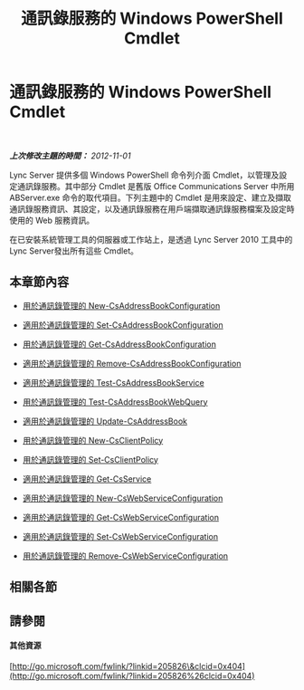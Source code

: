 ﻿---
title: 通訊錄服務的 Windows PowerShell Cmdlet
TOCTitle: 通訊錄管理的 Windows PowerShell Cmdlet
ms:assetid: 73bfa949-5628-4156-ad20-fe07a0dc6216
ms:mtpsurl: https://technet.microsoft.com/zh-tw/library/Gg429708(v=OCS.15)
ms:contentKeyID: 49291311
ms.date: 08/10/2015
mtps_version: v=OCS.15
ms.translationtype: HT
---

# 通訊錄服務的 Windows PowerShell Cmdlet

 

_**上次修改主題的時間：** 2012-11-01_

Lync Server 提供多個 Windows PowerShell 命令列介面 Cmdlet，以管理及設定通訊錄服務。其中部分 Cmdlet 是舊版 Office Communications Server 中所用 ABServer.exe 命令的取代項目。下列主題中的 Cmdlet 是用來設定、建立及擷取通訊錄服務資訊、其設定，以及通訊錄服務在用戶端擷取通訊錄服務檔案及設定時使用的 Web 服務資訊。

在已安裝系統管理工具的伺服器或工作站上，是透過 Lync Server 2010 工具中的 Lync Server發出所有這些 Cmdlet。

## 本章節內容

  - [用於通訊錄管理的 New-CsAddressBookConfiguration](lync-server-2013-new-csaddressbookconfiguration-for-address-book-management.md)

  - [適用於通訊錄管理的 Set-CsAddressBookConfiguration](lync-server-2013-set-csaddressbookconfiguration-for-address-book-management.md)

  - [用於通訊錄管理的 Get-CsAddressBookConfiguration](lync-server-2013-get-csaddressbookconfiguration-for-address-book-management.md)

  - [適用於通訊錄管理的 Remove-CsAddressBookConfiguration](lync-server-2013-remove-csaddressbookconfiguration-for-address-book-management.md)

  - [適用於通訊錄管理的 Test-CsAddressBookService](lync-server-2013-test-csaddressbookservice-for-address-book-management.md)

  - [用於通訊錄管理的 Test-CsAddressBookWebQuery](lync-server-2013-test-csaddressbookwebquery-for-address-book-management.md)

  - [適用於通訊錄管理的 Update-CsAddressBook](lync-server-2013-update-csaddressbook-for-address-book-management.md)

  - [用於通訊錄管理的 New-CsClientPolicy](lync-server-2013-new-csclientpolicy-for-address-book-management.md)

  - [用於通訊錄管理的 Set-CsClientPolicy](lync-server-2013-set-csclientpolicy-for-address-book-management.md)

  - [適用於通訊錄管理的 Get-CsService](lync-server-2013-get-csservice-for-address-book-management.md)

  - [適用於通訊錄管理的 New-CsWebServiceConfiguration](lync-server-2013-new-cswebserviceconfiguration-for-address-book-management.md)

  - [適用於通訊錄管理的 Get-CsWebServiceConfiguration](lync-server-2013-get-cswebserviceconfiguration-for-address-book-management.md)

  - [適用於通訊錄管理的 Set-CsWebServiceConfiguration](lync-server-2013-set-cswebserviceconfiguration-for-address-book-management.md)

  - [用於通訊錄管理的 Remove-CsWebServiceConfiguration](lync-server-2013-remove-cswebserviceconfiguration-for-address-book-management.md)

## 相關各節

## 請參閱

#### 其他資源

[http://go.microsoft.com/fwlink/?linkid=205826\&clcid=0x404](http://go.microsoft.com/fwlink/?linkid=205826%26clcid=0x404)

